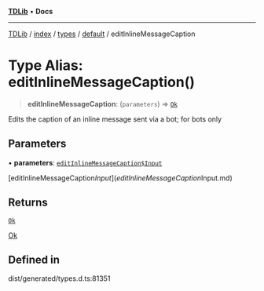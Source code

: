 [**TDLib**](../../../../../../README.md) • **Docs**

***

[TDLib](../../../../../../modules.md) / [index](../../../../../README.md) / [types](../../../README.md) / [default](../README.md) / editInlineMessageCaption

# Type Alias: editInlineMessageCaption()

> **editInlineMessageCaption**: (`parameters`) => [`Ok`](Ok-1.md)

Edits the caption of an inline message sent via a bot; for bots only

## Parameters

• **parameters**: [`editInlineMessageCaption$Input`](editInlineMessageCaption$Input.md)

[editInlineMessageCaption$Input](editInlineMessageCaption$Input.md)

## Returns

[`Ok`](Ok-1.md)

[Ok](Ok-1.md)

## Defined in

dist/generated/types.d.ts:81351
